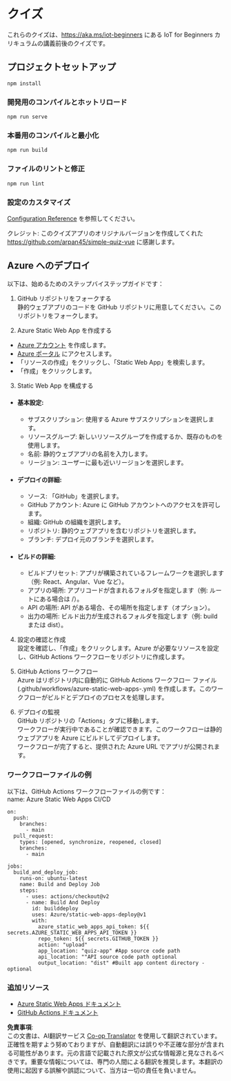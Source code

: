 <!--
CO_OP_TRANSLATOR_METADATA:
{
  "original_hash": "2a459ea9177fb0508ca96068ae1009d2",
  "translation_date": "2025-08-25T01:09:33+00:00",
  "source_file": "quiz-app/README.md",
  "language_code": "ja"
}
-->
# クイズ

これらのクイズは、https://aka.ms/iot-beginners にある IoT for Beginners カリキュラムの講義前後のクイズです。

## プロジェクトセットアップ

```
npm install
```

### 開発用のコンパイルとホットリロード

```
npm run serve
```

### 本番用のコンパイルと最小化

```
npm run build
```

### ファイルのリントと修正

```
npm run lint
```

### 設定のカスタマイズ

[Configuration Reference](https://cli.vuejs.org/config/) を参照してください。

クレジット: このクイズアプリのオリジナルバージョンを作成してくれた https://github.com/arpan45/simple-quiz-vue に感謝します。


## Azure へのデプロイ

以下は、始めるためのステップバイステップガイドです：

1. GitHub リポジトリをフォークする  
静的ウェブアプリのコードを GitHub リポジトリに用意してください。このリポジトリをフォークします。

2. Azure Static Web App を作成する  
- [Azure アカウント](http://azure.microsoft.com) を作成します。  
- [Azure ポータル](https://portal.azure.com) にアクセスします。  
- 「リソースの作成」をクリックし、「Static Web App」を検索します。  
- 「作成」をクリックします。

3. Static Web App を構成する  
- #### 基本設定:  
  - サブスクリプション: 使用する Azure サブスクリプションを選択します。  
  - リソースグループ: 新しいリソースグループを作成するか、既存のものを使用します。  
  - 名前: 静的ウェブアプリの名前を入力します。  
  - リージョン: ユーザーに最も近いリージョンを選択します。

- #### デプロイの詳細:  
  - ソース: 「GitHub」を選択します。  
  - GitHub アカウント: Azure に GitHub アカウントへのアクセスを許可します。  
  - 組織: GitHub の組織を選択します。  
  - リポジトリ: 静的ウェブアプリを含むリポジトリを選択します。  
  - ブランチ: デプロイ元のブランチを選択します。

- #### ビルドの詳細:  
  - ビルドプリセット: アプリが構築されているフレームワークを選択します（例: React、Angular、Vue など）。  
  - アプリの場所: アプリコードが含まれるフォルダを指定します（例: ルートにある場合は /）。  
  - API の場所: API がある場合、その場所を指定します（オプション）。  
  - 出力の場所: ビルド出力が生成されるフォルダを指定します（例: build または dist）。

4. 設定の確認と作成  
設定を確認し、「作成」をクリックします。Azure が必要なリソースを設定し、GitHub Actions ワークフローをリポジトリに作成します。

5. GitHub Actions ワークフロー  
Azure はリポジトリ内に自動的に GitHub Actions ワークフロー ファイル (.github/workflows/azure-static-web-apps-<name>.yml) を作成します。このワークフローがビルドとデプロイのプロセスを処理します。

6. デプロイの監視  
GitHub リポジトリの「Actions」タブに移動します。  
ワークフローが実行中であることが確認できます。このワークフローは静的ウェブアプリを Azure にビルドしてデプロイします。  
ワークフローが完了すると、提供された Azure URL でアプリが公開されます。

### ワークフローファイルの例

以下は、GitHub Actions ワークフローファイルの例です：  
name: Azure Static Web Apps CI/CD  
```
on:
  push:
    branches:
      - main
  pull_request:
    types: [opened, synchronize, reopened, closed]
    branches:
      - main

jobs:
  build_and_deploy_job:
    runs-on: ubuntu-latest
    name: Build and Deploy Job
    steps:
      - uses: actions/checkout@v2
      - name: Build And Deploy
        id: builddeploy
        uses: Azure/static-web-apps-deploy@v1
        with:
          azure_static_web_apps_api_token: ${{ secrets.AZURE_STATIC_WEB_APPS_API_TOKEN }}
          repo_token: ${{ secrets.GITHUB_TOKEN }}
          action: "upload"
          app_location: "quiz-app" #App source code path
          api_location: ""API source code path optional
          output_location: "dist" #Built app content directory - optional
```

### 追加リソース
- [Azure Static Web Apps ドキュメント](https://learn.microsoft.com/azure/static-web-apps/getting-started)  
- [GitHub Actions ドキュメント](https://docs.github.com/actions/use-cases-and-examples/deploying/deploying-to-azure-static-web-app)  

**免責事項**:  
この文書は、AI翻訳サービス [Co-op Translator](https://github.com/Azure/co-op-translator) を使用して翻訳されています。正確性を期すよう努めておりますが、自動翻訳には誤りや不正確な部分が含まれる可能性があります。元の言語で記載された原文が公式な情報源と見なされるべきです。重要な情報については、専門の人間による翻訳を推奨します。本翻訳の使用に起因する誤解や誤認について、当方は一切の責任を負いません。